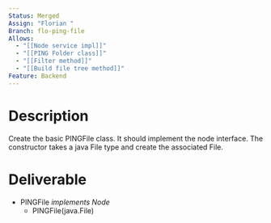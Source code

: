 ```yaml
---
Status: Merged
Assign: "Florian "
Branch: flo-ping-file
Allows:
  - "[[Node service impl]]"
  - "[[PING Folder class]]"
  - "[[Filter method]]"
  - "[[Build file tree method]]"
Feature: Backend
---
```

# Description
Create the basic PINGFile class. It should implement the node interface. The constructor takes a java File type and create the associated File.
# Deliverable
- PINGFile _implements Node_
    - PINGFile(java.File)